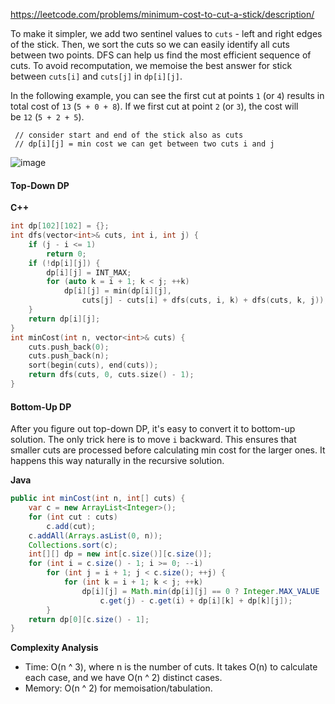 https://leetcode.com/problems/minimum-cost-to-cut-a-stick/description/

To make it simpler, we add two sentinel values to `cuts` - left and right edges of the stick. Then, we sort the cuts so we can easily identify all cuts between two points. DFS can help us find the most efficient sequence of cuts. To avoid recomputation, we memoise the best answer for stick between `cuts[i]` and `cuts[j]` in `dp[i][j]`.

In the following example, you can see the first cut at points `1` (or `4`) results in total cost of `13` (`5 + 0 + 8`). If we first cut at point `2` (or `3`), the cost will be `12` (`5 + 2 + 5`).  

```
 // consider start and end of the stick also as cuts
 // dp[i][j] = min cost we can get between two cuts i and j
```

![image](https://assets.leetcode.com/users/images/d8e82982-420d-4928-8db8-23033718f8f6_1597035318.945624.png)

#### Top-Down DP

**C++**

```cpp
int dp[102][102] = {};
int dfs(vector<int>& cuts, int i, int j) {
    if (j - i <= 1)
        return 0;
    if (!dp[i][j]) {
        dp[i][j] = INT_MAX;
        for (auto k = i + 1; k < j; ++k)
            dp[i][j] = min(dp[i][j], 
                cuts[j] - cuts[i] + dfs(cuts, i, k) + dfs(cuts, k, j));
    }
    return dp[i][j];
}
int minCost(int n, vector<int>& cuts) {
    cuts.push_back(0);
    cuts.push_back(n);
    sort(begin(cuts), end(cuts));
    return dfs(cuts, 0, cuts.size() - 1);
}
```

#### Bottom-Up DP

After you figure out top-down DP, it's easy to convert it to bottom-up solution. The only trick here is to move `i` backward. This ensures that smaller cuts are processed before calculating min cost for the larger ones. It happens this way naturally in the recursive solution.

**Java**

```java
public int minCost(int n, int[] cuts) {
    var c = new ArrayList<Integer>();
    for (int cut : cuts)
        c.add(cut);
    c.addAll(Arrays.asList(0, n));
    Collections.sort(c);
    int[][] dp = new int[c.size()][c.size()];
    for (int i = c.size() - 1; i >= 0; --i)
        for (int j = i + 1; j < c.size(); ++j) {
            for (int k = i + 1; k < j; ++k)
                dp[i][j] = Math.min(dp[i][j] == 0 ? Integer.MAX_VALUE : dp[i][j],
                    c.get(j) - c.get(i) + dp[i][k] + dp[k][j]);
        }
    return dp[0][c.size() - 1];    
}
```

**Complexity Analysis**

- Time: O(n ^ 3), where n is the number of cuts. It takes O(n) to calculate each case, and we have O(n ^ 2) distinct cases.
- Memory: O(n ^ 2) for memoisation/tabulation.

